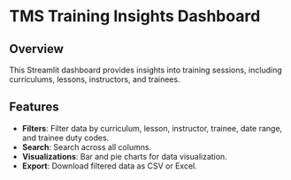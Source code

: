 # TMS Training Insights Dashboard

## Overview

This Streamlit dashboard provides insights into training sessions, including curriculums, lessons, instructors, and trainees.

## Features

- **Filters**: Filter data by curriculum, lesson, instructor, trainee, date range, and trainee duty codes.
- **Search**: Search across all columns.
- **Visualizations**: Bar and pie charts for data visualization.
- **Export**: Download filtered data as CSV or Excel.
